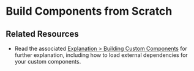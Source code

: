 # Build Components from Scratch

## Related Resources

- Read the associated [Explanation > Building Custom Components](../../explanation/components/components_custom) for further explanation, including how to load external dependencies for your custom components.
